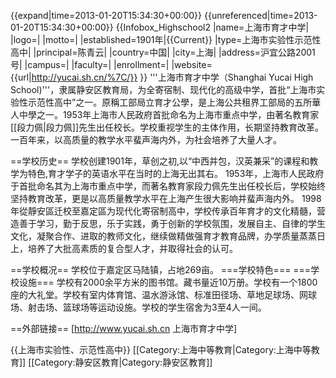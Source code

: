 {{expand|time=2013-01-20T15:34:30+00:00}}
{{unreferenced|time=2013-01-20T15:34:30+00:00}}
{{Infobox_Highschool2
|name=上海市育才中学|
|logo=|
|motto=|
|established=1901年|{{Current}}
|type=上海市实验性示范性高中|
|principal=陈青云|
|country=中国|
|city=上海|
|address=沪宜公路2001号|
|campus=|
|faculty=|
|enrollment=|
|website={{url|http://yucai.sh.cn/%7C/}}
}}
'''上海市育才中学（Shanghai Yucai High School)'''，隶属静安区教育局，为全寄宿制、现代化的高级中学，首批“上海市实验性示范性高中”之一。原稱工部局立育才公學，是上海公共租界工部局的五所華人中學之一。1953年上海市人民政府首批命名为上海市重点中学，由著名教育家[[段力佩|段力佩]]先生出任校长。学校重视学生的主体作用，长期坚持教育改革。一百年来，以高质量的教学水平蜚声海内外，为社会培养了大量人才。

==学校历史==
学校创建1901年，草创之初,以“中西并包，汉英兼采”的课程和教学为特色,育才学子的英语水平在当时的上海无出其右。
1953年，上海市人民政府于首批命名其为上海市重点中学，而著名教育家段力佩先生出任校长后，学校始终坚持教育改革，更是以高质量教学水平在上海产生很大影响并蜚声海内外。 
1998年從靜安區迁校至嘉定區为现代化寄宿制高中，学校传承百年育才的文化精髓，营造善于学习，勤于反思，乐于实践，勇于创新的学校氛围，发展自主、自律的学生文化，凝聚合作、进取的教师文化，继续做精做强育才教育品牌，办学质量蒸蒸日上，培养了大批高素质的复合型人才，并取得社会的认可。

==学校概况==
学校位于嘉定区马陆镇，占地269亩。
===学校特色===
===学校设施===
学校有2000余平方米的图书馆。藏书量近10万册。学校有一个1800座的大礼堂。学校有室内体育馆、温水游泳馆、标准田径场、草地足球场、网球场、射击场、篮球场等运动设施。学校的学生宿舍为3至4人一间。

==外部链接==
[http://www.yucai.sh.cn 上海市育才中学]

{{上海市实验性、示范性高中}}
[[Category:上海中等教育|Category:上海中等教育]]
[[Category:静安区教育|Category:静安区教育]]
